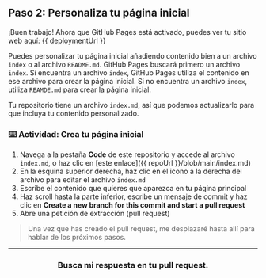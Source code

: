 ## Paso 2: Personaliza tu página inicial

¡Buen trabajo! Ahora que GitHub Pages está activado, puedes ver tu sitio web aquí: {{ deploymentUrl }}

Puedes personalizar tu página inicial añadiendo contenido bien a un archivo `index`  o al archivo `README.md`. GitHub Pages buscará primero un archivo `index`. Si encuentra un archivo `index`, GitHub Pages utiliza el contenido en ese archivo para crear la página inicial. Si no encuentra un archivo `index`, utiliza `REAMDE.md` para crear la página inicial.

Tu repositorio tiene un archivo `index.md`, así que podemos actualizarlo para que incluya tu contenido personalizado.

### :keyboard: Actividad: Crea tu página inicial

1. Navega a la pestaña **Code** de este repositorio y accede al archivo `index.md`, o haz clic en [este enlace]({{ repoUrl }}/blob/main/index.md)
2. En la esquina superior derecha, haz clic en el icono a la derecha del archivo para editar el archivo `index.md` 
3. Escribe el contenido que quieres que aparezca en tu página principal
4. Haz scroll hasta la parte inferior, escribe un mensaje de commit y haz clic en **Create a new branch for this commit and start a pull request**
5. Abre una petición de extracción (pull request)

> Una vez que has creado el pull request, me desplazaré hasta allí para hablar de los próximos pasos.

<hr>
<h3 align="center">Busca mi respuesta en tu pull request.</h3>
